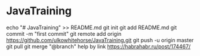 # JavaTraining
echo "# JavaTraining" >> README.md
git init
git add README.md
git commit -m "first commit"
git remote add origin https://github.com/ulkowhitehorse/JavaTraining.git
git push -u origin master
git pull 
git merge "@branch"
help by link https://habrahabr.ru/post/174467/
